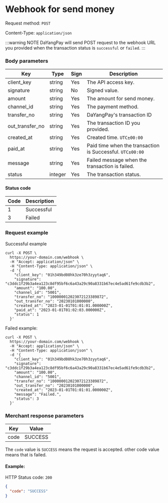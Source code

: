 # Webhook for send money 

Request method: `POST`

Content-Type: `application/json`

:::warning NOTE
DaYangPay will send POST request to the webhook URL you provided when the transaction status is `successful` or `failed`.
:::

### Body parameters <Badge type="tip" text="Body" vertical="top" />

| Key             | Type    | Sign | Description                                               |
|-----------------|---------|------|-----------------------------------------------------------|
| client_key      | string  | Yes  | The API access key.                                       |
| signature       | string  | No   | Signed value.                                             |
| amount          | string  | Yes  | The amount for send money.                                |
| channel_id      | string  | Yes  | The payment method.                                       |
| transfer_no     | string  | Yes  | DaYangPay's transaction ID                                |
| out_transfer_no | string  | Yes  | The transaction ID you provided.                          |
| created_at      | string  | Yes  | Created time. `UTC±00:00`                                 |
| paid_at         | string  | Yes  | Paid time when the transaction is Successful. `UTC±00:00` |
| message         | string  | Yes  | Failed message when the transaction is failed.            |
| status          | integer | Yes  | The transaction status.                                   |

#### Status code

| Code | Description |
|------|-------------|
| 1    | Successful  | 
| 3    | Failed      | 

### Request example

Successful example

```shell{11,14}
curl -X POST \
  https://your-domain.com/webhook \
  -H "Accept: application/json" \
  -H "Content-Type: application/json" \
  -d '{
    "client_key": "01h349bd08hk3ze70h3zyytaq6",
    "signature": "c3ddc1f29b3a4ea123c8df95bf6c6a43a29c90a8331b67ec4e5ad61fe9cdb3b2",
    "amount": "100.00",
    "channel_id": "5001",
    "transfer_no": "100000012023072123389872",
    "out_transfer_no": "20230101000000",
    "created_at": "2023-01-01T01:01:01.000000Z",
    "paid_at": "2023-01-01T01:02:03.000000Z",
    "status": 1
  }'
```

Failed example:

```shell{11,13,14}
curl -X POST \
  https://your-domain.com/webhook \
  -H "Accept: application/json" \
  -H "Content-Type: application/json" \
  -d '{
    "client_key": "01h349bd08hk3ze70h3zyytaq6",
    "signature": "c3ddc1f29b3a4ea123c8df95bf6c6a43a29c90a8331b67ec4e5ad61fe9cdb3b2",
    "amount": "100.00",
    "channel_id": "5001",
    "transfer_no": "100000012023072123389872",
    "out_transfer_no": "20230101000000",
    "created_at": "2023-01-01T01:01:01.000000Z",
    "message": "Failed.",
    "status": 3
  }'
```

### Merchant response parameters

| Key  | Value    |
|------|----------|
| code | SUCCESS  |

The `code` value is `SUCCESS` means the request is  accepted. other code value means that is failed.

#### Example:

HTTP Status code: `200`

```json
{
  "code": "SUCCESS"
}
```
